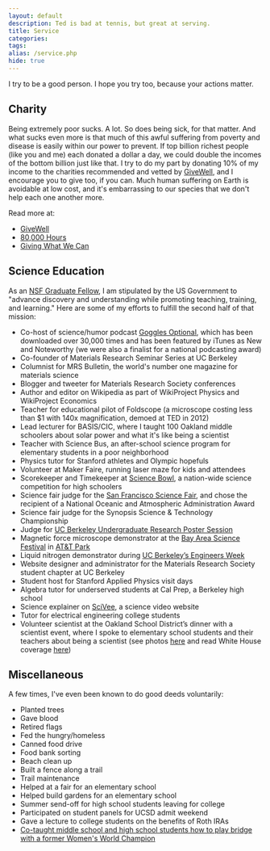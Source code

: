 ```yaml
---
layout: default
description: Ted is bad at tennis, but great at serving.
title: Service
categories:
tags:
alias: /service.php
hide: true
---
```


I try to be a good person. I hope you try too, because your actions matter.

<h2>Charity</h2>

<p>Being extremely poor sucks. A lot. So does being sick, for that matter. And what sucks even more is that much of this awful suffering from poverty and disease is easily within our power to prevent. If top billion richest people (like you and me) each donated a dollar a day, we could double the incomes of the bottom billion just like that. I try to do my part by donating 10% of my income to the charities recommended and vetted by <a href="http://www.givewell.org">GiveWell</a>, and I encourage you to give too, if you can. Much human suffering on Earth is avoidable at low cost, and it's embarrassing to our species that we don't help each one another more.</p>

<p>Read more at:</p>

<ul>
<li><a href="http://givewell.org">GiveWell</a></li>
<li><a href="http://80000hours.org/">80,000 Hours</a></li>
<li><a href="http://www.givingwhatwecan.org/why-give/the-problem/it-can-be-solved">Giving What We Can</a></li>
</ul>

<h2>Science Education</h2>

<p>As an <a href="http://www.nsfgrfp.org/about_the_program">NSF Graduate Fellow</a>, I am stipulated by the US Government to "advance discovery and understanding while promoting teaching, training, and learning." Here are some of my efforts to fulfill the second half of that mission:</p>

<ul>
<li>Co-host of science/humor podcast <a href="http://gogglesoptional.com/">Goggles Optional</a>, which has been downloaded over 30,000 times and has been featured by iTunes as New and Noteworthy (we were also a finalist for a national podcasting award)</li>
<li>Co-founder of Materials Research Seminar Series at UC Berkeley</li>
<li>Columnist for MRS Bulletin, the world's number one magazine for materials science</li>
<li>Blogger and tweeter for Materials Research Society conferences</li>
<li>Author and editor on Wikipedia as part of WikiProject Physics and WikiProject Economics</li>
<li>Teacher for educational pilot of Foldscope (a microscope costing less than $1 with 140x magnification, demoed at TED in 2012)</li>
<li>Lead lecturer for BASIS/CIC, where I taught 100 Oakland middle schoolers about solar power and what it's like being a scientist</li>
<li>Teacher with Science Bus, an after-school science program for elementary students in a poor neighborhood</li>
<li>Physics tutor for Stanford athletes and Olympic hopefuls</li>
<li>Volunteer at Maker Faire, running laser maze for kids and attendees</li>
<li>Scorekeeper and Timekeeper at <a href="http://science.energy.gov/wdts/nsb/">Science Bowl</a>, a nation-wide science competition for high schoolers</li>
<li>Science fair judge for the <a href="http://www.sfbasf.org/">San Francisco Science Fair</a>, and chose the recipient of a National Oceanic and Atmospheric Administration Award</li>
<li>Science fair judge for the Synopsis Science & Technology Championship</li>
<li>Judge for <a href="http://coe.berkeley.edu/students/current-undergraduates/student-research/undergraduate-research-poster-sessions">UC Berkeley Undergraduate Research Poster Session</a></li>
<li>Magnetic force microscope demonstrator at the <a href="http://www.bayareascience.org/">Bay Area Science Festival</a> in <a href="http://sanfrancisco.giants.mlb.com/sf/ballpark/index.jsp">AT&amp;T Park</a></li>
<li>Liquid nitrogen demonstrator during <a href="https://sites.google.com/site/berkeleyengineersweek/">UC Berkeley’s Engineers Week</a></li>
<li>Website designer and administrator for the Materials Research Society student chapter at UC Berkeley</li>
<li>Student host for Stanford Applied Physics visit days</li>
<li>Algebra tutor for underserved students at Cal Prep, a Berkeley high school</li>
<li>Science explainer on <a href="http://www.scivee.tv/">SciVee</a>, a science video website</li>
<li>Tutor for electrical engineering college students</li>
<li>Volunteer scientist at the Oakland School District’s dinner with a scientist event, where I spoke to elementary school students and their teachers about being a scientist (see photos <a href="http://hruffnersphotos.shutterfly.com/769">here</a> and read White House coverage <a href="http://www.whitehouse.gov/blog/2010/05/12/national-lab-day-dinner-with-a-scientist">here</a>)</li>
</ul>

<h2>Miscellaneous</h2>

<p>A few times, I've even been known to do good deeds voluntarily:</p>

<ul class="bullets">
<li>Planted trees
</li><li>Gave blood
</li><li>Retired flags
</li><li>Fed the hungry/homeless
</li><li>Canned food drive
</li><li>Food bank sorting
</li><li>Beach clean up
</li><li>Built a fence along a trail
</li><li>Trail maintenance
</li><li>Helped at a fair for an elementary school
</li><li>Helped build gardens for an elementary school
</li><li>Summer send-off for high school students leaving for college
</li><li>Participated on student panels for UCSD admit weekend
</li><li>Gave a lecture to college students on the benefits of Roth IRAs
</li><li><a href="{{site.url}}/teaching-bridge/">Co-taught middle school and high school students how to play bridge with a former Women's World Champion</a>
</li>
</ul>

